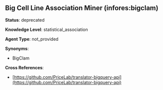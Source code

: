 [//]: # (DO NOT MANUALLY EDIT THIS FILE. IT IS GENERATED FROM A TEMPLATE.)

## Big Cell Line Association Miner (infores:bigclam)

**Status**: deprecated
  
**Knowledge Level**: statistical_association
  
**Agent Type**: not_provided

**Synonyms**:

- BigClam

**Cross References**:

- [https://github.com/PriceLab/translator-bigquery-api](https://github.com/PriceLab/translator-bigquery-api)

